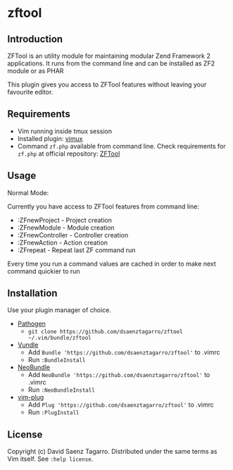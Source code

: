 # zftool

## Introduction

ZFTool is an utility module for maintaining modular Zend Framework 2
applications. It runs from the command line and can be installed as ZF2 module
or as PHAR

This plugin gives you access to ZFTool features without leaving your favourite
editor.

## Requirements

- Vim running inside tmux session
- Installed plugin: [vimux](https://github.com/benmills/vimux)
- Command `zf.php` available from command line. Check requirements for `zf.php`
  at official repository: [ZFTool](https://github.com/zendframework/ZFTool)

## Usage

Normal Mode:

Currently you have access to ZFTool features from command line:

- :ZFnewProject    - Project creation
- :ZFnewModule     - Module creation
- :ZFnewController - Controller creation
- :ZFnewAction     - Action creation
- :ZFrepeat        - Repeat last ZF command run

Every time you run a command values are cached in order to make next command
quickier to run

## Installation

Use your plugin manager of choice.

- [Pathogen](https://github.com/tpope/vim-pathogen)
  - `git clone https://github.com/dsaenztagarro/zftool ~/.vim/bundle/zftool`
- [Vundle](https://github.com/gmarik/vundle)
  - Add `Bundle 'https://github.com/dsaenztagarro/zftool'` to .vimrc
  - Run `:BundleInstall`
- [NeoBundle](https://github.com/Shougo/neobundle.vim)
  - Add `NeoBundle 'https://github.com/dsaenztagarro/zftool'` to .vimrc
  - Run `:NeoBundleInstall`
- [vim-plug](https://github.com/junegunn/vim-plug)
  - Add `Plug 'https://github.com/dsaenztagarro/zftool'` to .vimrc
  - Run `:PlugInstall`

## License

Copyright (c) David Saenz Tagarro.  Distributed under the same terms as Vim itself.
See `:help license`.
